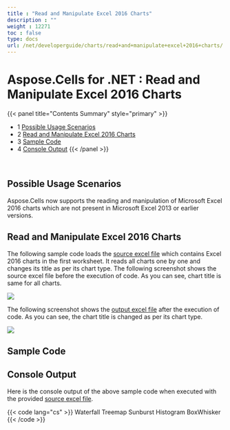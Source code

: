 ```yaml
---
title : "Read and Manipulate Excel 2016 Charts" 
description : "" 
weight : 12271 
toc : false
type: docs
url: /net/developerguide/charts/read+and+manipulate+excel+2016+charts/
---
```


# Aspose.Cells for .NET : Read and Manipulate Excel 2016 Charts


{{< panel title="Contents Summary" style="primary" >}}
*   1 [Possible Usage Scenarios](#possible-usage-scenarios)
*   2 [Read and Manipulate Excel 2016 Charts](#read-and-manipulate-excel-2016-charts)
*   3 [Sample Code](#sample-code)
*   4 [Console Output](#console-output)
{{< /panel >}}
 

 

## Possible Usage Scenarios

Aspose.Cells now supports the reading and manipulation of Microsoft Excel 2016 charts which are not present in Microsoft Excel 2013 or earlier versions.

## Read and Manipulate Excel 2016 Charts

The following sample code loads the [source excel file](https://docs2.aspose.com/cells/net/attachments/22546702/22774101.xlsx) which contains Excel 2016 charts in the first worksheet. It reads all charts one by one and changes its title as per its chart type. The following screenshot shows the source excel file before the execution of code. As you can see, chart title is same for all charts.

![](https://docs2.aspose.com/cells/net/attachments/22546702/22774102.png)

The following screenshot shows the [output excel file](https://docs2.aspose.com/cells/net/attachments/22546702/22774104.xlsx) after the execution of code. As you can see, the chart title is changed as per its chart type.

![](https://docs2.aspose.com/cells/net/attachments/22546702/22774103.png)

## Sample Code

## Console Output

Here is the console output of the above sample code when executed with the provided [source excel file](https://docs2.aspose.com/cells/net/attachments/22546702/22774101.xlsx).

{{< code lang="cs" >}}
Waterfall
Treemap
Sunburst
Histogram
BoxWhisker
{{< /code >}}


